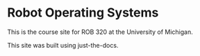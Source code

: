# Robot Operating Systems

This is the course site for ROB 320 at the University of Michigan.

This site was built using just-the-docs.